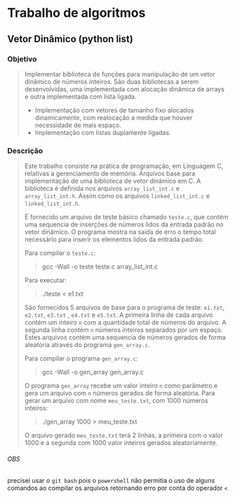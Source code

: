 # Trabalho de algoritmos
## Vetor Dinâmico (python list)
### Objetivo
>Implementar biblioteca de funções para manipulação de um vetor dinâmico de números inteiros.
>São duas bibliotecas a serem desenvolvidas, uma implementada com alocação dinâmica de arrays e outra implementada com lista ligada.
> - Implementação com vetores de tamanho fixo alocados dinamicamente, com realocação a medida que houver necessidade de mais espaço.
> - Implementação com listas duplamente ligadas.

### Descrição
> Este trabalho consiste na prática de programação, em Linguagem C, relativas a gerenciamento de memória.
> Arquivos base para implementação de uma biblioteca de vetor dinâmico em C.
> A biblioteca é definida nos arquivos `array_list_int.c` e `array_list_int.h`.
> Assim como os arquivos `linked_list_int.c` e `linked_list_int.h`.
>
> É fornecido um arquivo de teste básico chamado `teste.c`, que contém uma sequencia de inserções de números lidos da entrada padrão no vetor dinâmico. O programa mostra na saída de erro o tempo total necessário para inserir os elementos lidos da entrada padrão.
>
> Para compilar o `teste.c`:
>> gcc -Wall -o teste teste.c array_list_int.c
>
> Para executar:
>> ./teste < e1.txt
>
> São fornecidos 5 arquivos de base para o programa de teste: `e1.txt`, `e2.txt`, `e3.txt` , `e4.txt` e `e5.txt`.
> A primeira  linha de cada  arquivo contém um inteiro `n` com a quantidade  total de números do arquivo.
> A segunda linha  contém `n` números inteiros separados por um espaço. Estes arquivos contém uma sequencia de números gerados de forma aleatória através do programa `gen_array.c`. 
>
> Para compilar o programa `gen_array.c`: 
>> gcc -Wall -o gen_array gen_array.c
>
> O programa `gen_array` recebe um valor inteiro `n` como parâmetro e gera um arquivo com `n` números gerados de forma aleatória. Para gerar um arquivo com nome `meu_teste.txt`, com 1000 números inteiros:
>> ./gen_array 1000 > meu_teste.txt 
>
> O arquivo gerado `meu_teste.txt` terá 2 linhas, a primeira com o valor 1000 e a segunda com 1000 valor inteiros gerados aleatoriamente.

###### OBS
precisei usar o `git bash` pois o `powershell` não permitia o uso de alguns comandos ao compilar os arquivos retornando erro por conta do operador `<`
